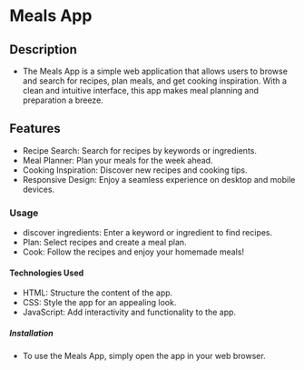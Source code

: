 # Meals App
## Description
- The Meals App is a simple web application that allows users to browse and search for recipes, plan meals, and get cooking inspiration. With a clean and intuitive interface, this app makes meal planning and preparation a breeze.
## Features
- Recipe Search: Search for recipes by keywords or ingredients.
- Meal Planner: Plan your meals for the week ahead.
- Cooking Inspiration: Discover new recipes and cooking tips.
- Responsive Design: Enjoy a seamless experience on desktop and mobile devices.
### Usage
- discover ingredients: Enter a keyword or ingredient to find recipes.
- Plan: Select recipes and create a meal plan.
- Cook: Follow the recipes and enjoy your homemade meals!
#### Technologies Used
- HTML: Structure the content of the app.
- CSS: Style the app for an appealing look.
- JavaScript: Add interactivity and functionality to the app.
##### Installation
- To use the Meals App, simply open the app in your web browser. 
